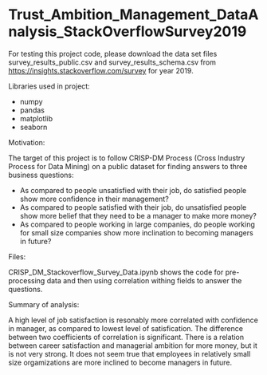 # Trust_Ambition_Management_DataAnalysis_StackOverflowSurvey2019

For testing this project code, please download the data set files survey_results_public.csv and survey_results_schema.csv from https://insights.stackoverflow.com/survey for year 2019.

Libraries used in project: 

- numpy
- pandas
- matplotlib
- seaborn


Motivation:

The target of this project is to follow CRISP-DM Process (Cross Industry Process for Data Mining) on a public dataset for finding answers to three business questions: 

- As compared to people unsatisfied with their job, do satisfied people show more confidence in their management? 
- As compared to people satisfied with their job, do unsatisfied people show more belief that they need to be a manager to make more money? 
- As compared to people working in large companies, do people working for small size companies show more inclination to becoming managers in future? 


Files:

CRISP_DM_Stackoverflow_Survey_Data.ipynb shows the code for pre-processing data and then using correlation withing fields to answer the questions. 

Summary of analysis:

A high level of job satisfaction is resonably more correlated with confidence in manager, as compared to lowest level of satisfication. The difference between two coefficients of correlation is significant. There is a relation between career satisfaction and managerial ambition for more money, but it is not very strong. It does not seem true that employees in relatively small size orgamizations are more inclined to become managers in future. 

